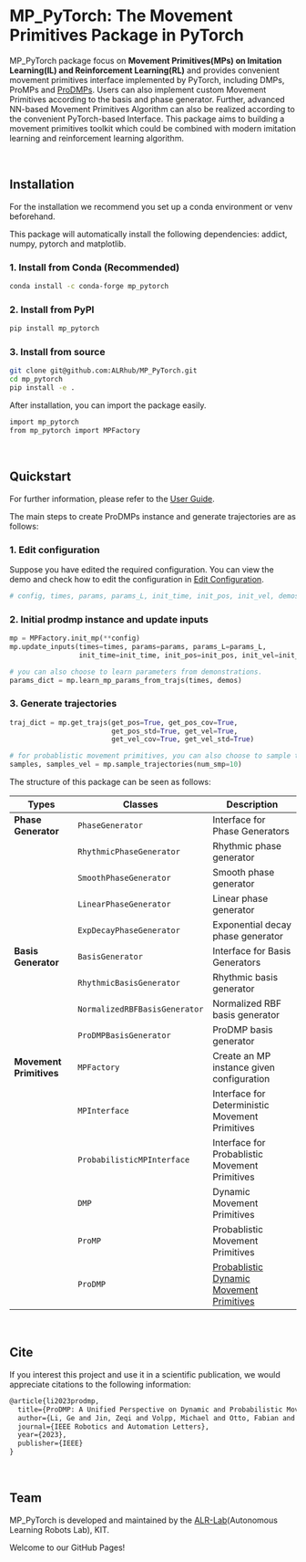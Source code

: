 # MP_PyTorch: The Movement Primitives Package in PyTorch

MP_PyTorch package focus on **Movement Primitives(MPs) on Imitation Learning(IL) and Reinforcement Learning(RL)** and provides convenient movement primitives interface implemented by PyTorch, including DMPs, ProMPs and [ProDMPs](https://arxiv.org/abs/2210.01531). 
Users can also implement custom Movement Primitives according to the basis and phase generator. Further, advanced NN-based Movement Primitives Algorithm can also be realized according to the convenient PyTorch-based Interface.
This package aims to building a movement primitives toolkit which could be combined with modern imitation learning and reinforcement learning algorithm.  

<!--
## Dependencies:
pytorch, addict, numpy, matplotlib
-->

&nbsp;
## Installation

For the installation we recommend you set up a conda environment or venv beforehand. 

This package will automatically install the following dependencies: addict, numpy, pytorch and matplotlib.

### 1. Install from Conda (Recommended)
```bash
conda install -c conda-forge mp_pytorch
```

### 2. Install from PyPI
```bash
pip install mp_pytorch
```

### 3. Install from source

```bash 
git clone git@github.com:ALRhub/MP_PyTorch.git
cd mp_pytorch
pip install -e .
```

After installation, you can import the package easily.
```bash
import mp_pytorch
from mp_pytorch import MPFactory
```

&nbsp;
## Quickstart
For further information, please refer to the [User Guide](./doc/README.md).

The main steps to create ProDMPs instance and generate trajectories are as follows:

### 1. Edit configuration 
Suppose you have edited the required configuration.
You can view the demo and check how to edit the configuration in [Edit Configuration](./doc/02_config.md).
```python
# config, times, params, params_L, init_time, init_pos, init_vel, demos = get_mp_utils("prodmp", True, True)
```

### 2. Initial prodmp instance and update inputs
```python
mp = MPFactory.init_mp(**config)
mp.update_inputs(times=times, params=params, params_L=params_L,
                 init_time=init_time, init_pos=init_pos, init_vel=init_vel)

# you can also choose to learn parameters from demonstrations.
params_dict = mp.learn_mp_params_from_trajs(times, demos)
```

### 3. Generate trajectories
```python
traj_dict = mp.get_trajs(get_pos=True, get_pos_cov=True,
                         get_pos_std=True, get_vel=True,
                         get_vel_cov=True, get_vel_std=True)

# for probablistic movement primitives, you can also choose to sample trajectories
samples, samples_vel = mp.sample_trajectories(num_smp=10)
```

The structure of this package can be seen as follows:

| Types                   | Classes                                  | Description                                                                  |
|-------------------------|------------------------------------------|------------------------------------------------------------------------------|
| **Phase Generator**     | `PhaseGenerator`                         | Interface for Phase Generators                                               |       
|                         | `RhythmicPhaseGenerator`                 | Rhythmic phase generator                                                     |       
|                         | `SmoothPhaseGenerator`                   | Smooth phase generator                                                       |       
|                         | `LinearPhaseGenerator`                   | Linear phase generator                                                       |       
|                         | `ExpDecayPhaseGenerator`                 | Exponential decay phase generator                                            |       
| **Basis Generator**     | `BasisGenerator`                         | Interface for Basis Generators                                               |       
|                         | `RhythmicBasisGenerator`                 | Rhythmic basis generator                                                     |       
|                         | `NormalizedRBFBasisGenerator`            | Normalized RBF basis generator                                               |       
|                         | `ProDMPBasisGenerator`                   | ProDMP basis generator                                                       |       
| **Movement Primitives** | `MPFactory`                              | Create an MP instance given configuration                                    |       
|                         | `MPInterface`                            | Interface for Deterministic Movement Primitives                              |       
|                         | `ProbabilisticMPInterface`               | Interface for Probablistic Movement Primitives                               |        
|                         | `DMP`                                    | Dynamic Movement Primitives                                                  |       
|                         | `ProMP`                                  | Probablistic Movement Primitives                                             |        
|                         | `ProDMP`                                 | [Probablistic Dynamic Movement Primitives](https://arxiv.org/abs/2210.01531) |        
 
 
 
&nbsp;
## Cite
If you interest this project and use it in a scientific publication, we would appreciate citations to the following information:
```markdown
@article{li2023prodmp,
  title={ProDMP: A Unified Perspective on Dynamic and Probabilistic Movement Primitives},
  author={Li, Ge and Jin, Zeqi and Volpp, Michael and Otto, Fabian and Lioutikov, Rudolf and Neumann, Gerhard},
  journal={IEEE Robotics and Automation Letters},
  year={2023},
  publisher={IEEE}
}

```

&nbsp;
## Team
MP_PyTorch is developed and maintained by the [ALR-Lab](https://alr.anthropomatik.kit.edu)(Autonomous Learning Robots Lab), KIT. 


<!DOCTYPE html>
<html>
  <head>    
    <meta name="google-site-verification" content="TBTpxqGVKOpnljA1-tH3WLxVPTqhX4y3d1voyDE_BSE" />
  </head>
  <body>
    <p>Welcome to our GitHub Pages!</p>
  </body>
</html>

